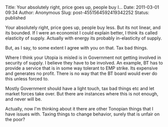 Title: Your absolutely right, price goes up, people buy l...
Date: 2011-03-01 09:34
Author: Anonymous
Slug: post-4551564592419342252
Status: published

Your absolutely right, price goes up, people buy less. But its not linear, and its bounded. If I were an economist I could explain better, I think its called elasticity of supply. Actually with energy its probably in-elasticity of supply.  
  
But, as I say, to some extent I agree with you on that. Tax bad things.  
  
Where I think your Utopia is misled is in Government not getting involved in security of supply. I believe they have to be involved. An example, BT has to provide a service that is in some way tolerant to EMP strike. Its expensive and generates no profit. There is no way that the BT board would ever do this unless forced to.  
  
Mostly Government should have a light touch, tax bad things etc and let market forces take over. But there are instances where this is not enough, and never will be.  
  
Actually, now I'm thinking about it there are other Tonopian things that I have issues with. Taxing things to change behavior, surely that is unfair on the poor?
